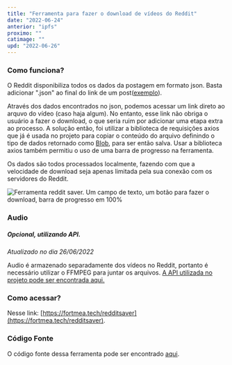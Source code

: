 ```yaml
---
title: "Ferramenta para fazer o download de vídeos do Reddit"
date: "2022-06-24"
anterior: "ipfs"
proximo: ""
catimage: ""
upd: "2022-06-26"
---
```


### Como funciona? 
O Reddit disponibiliza todos os dados da postagem em formato json. Basta adicionar ".json" ao final do link de um post([exemplo](https://www.reddit.com/r/PhoenixSC/comments/vjhcun/how_to_torture_your_warden_3_me_and_my_warden.json)). 

Através dos dados encontrados no json, podemos acessar um link direto ao arquvo do vídeo (caso haja algum). No entanto, esse link não obriga o usuário a fazer o download, o que seria ruim por adicionar uma etapa extra ao processo. A solução então, foi utilizar a biblioteca de requisições axios que já é usada no projeto para copiar o conteúdo do arquivo definindo o tipo de dados retornado como [Blob](https://developer.mozilla.org/pt-BR/docs/Web/API/Blob), para ser então salva. Usar a biblioteca axios também permitiu o uso de uma barra de progresso na ferramenta.

Os dados são todos processados localmente, fazendo com que a velocidade de download seja apenas limitada pela sua conexão com os servidores do Reddit.

![Ferramenta reddit saver. Um campo de texto, um botão para fazer o download, barra de progresso em 100%](https://fortmea.tech/images/redditsaver.png "A ferramenta é muito simples, precisando de apenas um click para ser utilizada. Além disso, todos os dados são processados localmente, sem lentidão causada pelo servidor da minha ferramenta.")

### Audio
##### Opcional, utilizando API. 
<i>Atualizado no dia 26/06/2022</i>

Audio é armazenado separadamente dos vídeos no Reddit, portanto é necessário utilizar o FFMPEG para juntar os arquivos. [A API utilizada no projeto pode ser encontrada aqui.](https://github.com/fortmea/flaskpylocaldb/blob/main/app.py)

### Como acessar?

Nesse link: [https://fortmea.tech/redditsaver](https://fortmea.tech/redditsaver).

### Código Fonte

O código fonte dessa ferramenta pode ser encontrado [aqui](https://github.com/fortmea/blog/blob/main/nextjs-blog/pages/redditsaver.js).

